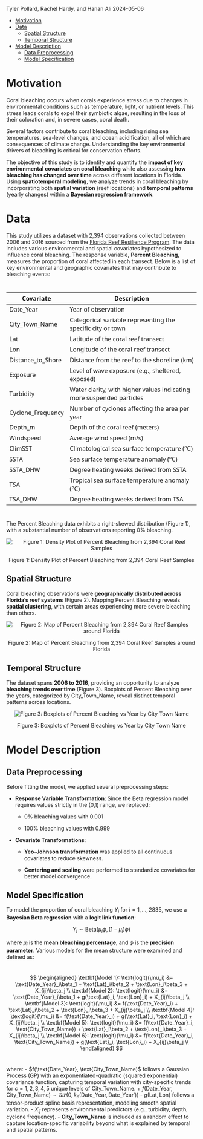 Tyler Pollard, Rachel Hardy, and Hanan Ali
2024-05-06

<!-- start custom head snippets, customize with your own _includes/head-custom.html file -->

<!-- Setup Google Analytics -->
<!-- {% include head-custom-google-analytics.html %} -->

<!-- You can set your favicon here -->
<!-- link rel="shortcut icon" type="image/x-icon" href="{{ '/favicon.ico' | relative_url }}" -->

<!-- Change content width onfull screen -->
<!-- <link rel="stylesheet" href="/Hurricane-Analysis/assets/css/custom.css"> -->


<!-- MathJax -->
<!-- inline config -->
<script>
  MathJax = {
    tex: {
      inlineMath: [['$', '$'], ['\\(', '\\)']],
      macros: {
      	RR: "{\\bf R}",
      	bold: ["{\\bf #1}", 1],
        indep: "{\\perp \\!\\!\\! \\perp}",
    	}
    },
    svg: {
    fontCache: 'global'
  	},
  };
</script>

<!-- load MathJax -->
<script type="text/javascript" id="MathJax-script" async
  src="https://cdn.jsdelivr.net/npm/mathjax@3/es5/tex-mml-chtml.js">
</script>

<!-- end custom head snippets -->

- [Motivation](#motivation)
- [Data](#data)
  - [Spatial Structure](#spatial-structure)
  - [Temporal Structure](#temporal-structure)
- [Model Description](#model-description)
  - [Data Preprocessing](#data-preprocessing)
  - [Model Specification](#model-specification)

# Motivation

Coral bleaching occurs when corals experience stress due to changes in
environmental conditions such as temperature, light, or nutrient levels.
This stress leads corals to expel their symbiotic algae, resulting in
the loss of their coloration and, in severe cases, coral death.

Several factors contribute to coral bleaching, including rising sea
temperatures, sea-level changes, and ocean acidification, all of which
are consequences of climate change. Understanding the key environmental
drivers of bleaching is critical for conservation efforts.

The objective of this study is to identify and quantify the **impact of
key environmental covariates on coral bleaching** while also assessing
**how bleaching has changed over time** across different locations in
Florida. Using **spatiotemporal modeling**, we analyze trends in coral
bleaching by incorporating both **spatial variation** (reef locations)
and **temporal patterns** (yearly changes) within a **Bayesian
regression framework**.

# Data

This study utilizes a dataset with 2,394 observations collected between
2006 and 2016 sourced from the [Florida Reef Resilience
Program](https://www.bco-dmo.org/dataset/773466). The data includes
various environmental and spatial covariates hypothesized to influence
coral bleaching. The response variable, **Percent Bleaching**, measures
the proportion of coral affected in each transect. Below is a list of
key environmental and geographic covariates that may contribute to
bleaching events:

<div id="pidcwitbkk" style="padding-left:0px;padding-right:0px;padding-top:10px;padding-bottom:10px;overflow-x:auto;overflow-y:auto;width:auto;height:auto;">
<style>#pidcwitbkk table {
  font-family: system-ui, 'Segoe UI', Roboto, Helvetica, Arial, sans-serif, 'Apple Color Emoji', 'Segoe UI Emoji', 'Segoe UI Symbol', 'Noto Color Emoji';
  -webkit-font-smoothing: antialiased;
  -moz-osx-font-smoothing: grayscale;
}
&#10;#pidcwitbkk thead, #pidcwitbkk tbody, #pidcwitbkk tfoot, #pidcwitbkk tr, #pidcwitbkk td, #pidcwitbkk th {
  border-style: none;
}
&#10;#pidcwitbkk p {
  margin: 0;
  padding: 0;
}
&#10;#pidcwitbkk .gt_table {
  display: table;
  border-collapse: collapse;
  line-height: normal;
  margin-left: auto;
  margin-right: auto;
  color: #333333;
  font-size: 16px;
  font-weight: normal;
  font-style: normal;
  background-color: #FFFFFF;
  width: auto;
  border-top-style: solid;
  border-top-width: 2px;
  border-top-color: #A8A8A8;
  border-right-style: none;
  border-right-width: 2px;
  border-right-color: #D3D3D3;
  border-bottom-style: solid;
  border-bottom-width: 2px;
  border-bottom-color: #A8A8A8;
  border-left-style: none;
  border-left-width: 2px;
  border-left-color: #D3D3D3;
}
&#10;#pidcwitbkk .gt_caption {
  padding-top: 4px;
  padding-bottom: 4px;
}
&#10;#pidcwitbkk .gt_title {
  color: #333333;
  font-size: 125%;
  font-weight: initial;
  padding-top: 4px;
  padding-bottom: 4px;
  padding-left: 5px;
  padding-right: 5px;
  border-bottom-color: #FFFFFF;
  border-bottom-width: 0;
}
&#10;#pidcwitbkk .gt_subtitle {
  color: #333333;
  font-size: 85%;
  font-weight: initial;
  padding-top: 3px;
  padding-bottom: 5px;
  padding-left: 5px;
  padding-right: 5px;
  border-top-color: #FFFFFF;
  border-top-width: 0;
}
&#10;#pidcwitbkk .gt_heading {
  background-color: #FFFFFF;
  text-align: center;
  border-bottom-color: #FFFFFF;
  border-left-style: none;
  border-left-width: 1px;
  border-left-color: #D3D3D3;
  border-right-style: none;
  border-right-width: 1px;
  border-right-color: #D3D3D3;
}
&#10;#pidcwitbkk .gt_bottom_border {
  border-bottom-style: solid;
  border-bottom-width: 2px;
  border-bottom-color: #D3D3D3;
}
&#10;#pidcwitbkk .gt_col_headings {
  border-top-style: solid;
  border-top-width: 2px;
  border-top-color: #D3D3D3;
  border-bottom-style: solid;
  border-bottom-width: 2px;
  border-bottom-color: #D3D3D3;
  border-left-style: none;
  border-left-width: 1px;
  border-left-color: #D3D3D3;
  border-right-style: none;
  border-right-width: 1px;
  border-right-color: #D3D3D3;
}
&#10;#pidcwitbkk .gt_col_heading {
  color: #333333;
  background-color: #FFFFFF;
  font-size: 100%;
  font-weight: normal;
  text-transform: inherit;
  border-left-style: none;
  border-left-width: 1px;
  border-left-color: #D3D3D3;
  border-right-style: none;
  border-right-width: 1px;
  border-right-color: #D3D3D3;
  vertical-align: bottom;
  padding-top: 5px;
  padding-bottom: 6px;
  padding-left: 5px;
  padding-right: 5px;
  overflow-x: hidden;
}
&#10;#pidcwitbkk .gt_column_spanner_outer {
  color: #333333;
  background-color: #FFFFFF;
  font-size: 100%;
  font-weight: normal;
  text-transform: inherit;
  padding-top: 0;
  padding-bottom: 0;
  padding-left: 4px;
  padding-right: 4px;
}
&#10;#pidcwitbkk .gt_column_spanner_outer:first-child {
  padding-left: 0;
}
&#10;#pidcwitbkk .gt_column_spanner_outer:last-child {
  padding-right: 0;
}
&#10;#pidcwitbkk .gt_column_spanner {
  border-bottom-style: solid;
  border-bottom-width: 2px;
  border-bottom-color: #D3D3D3;
  vertical-align: bottom;
  padding-top: 5px;
  padding-bottom: 5px;
  overflow-x: hidden;
  display: inline-block;
  width: 100%;
}
&#10;#pidcwitbkk .gt_spanner_row {
  border-bottom-style: hidden;
}
&#10;#pidcwitbkk .gt_group_heading {
  padding-top: 8px;
  padding-bottom: 8px;
  padding-left: 5px;
  padding-right: 5px;
  color: #333333;
  background-color: #FFFFFF;
  font-size: 100%;
  font-weight: initial;
  text-transform: inherit;
  border-top-style: solid;
  border-top-width: 2px;
  border-top-color: #D3D3D3;
  border-bottom-style: solid;
  border-bottom-width: 2px;
  border-bottom-color: #D3D3D3;
  border-left-style: none;
  border-left-width: 1px;
  border-left-color: #D3D3D3;
  border-right-style: none;
  border-right-width: 1px;
  border-right-color: #D3D3D3;
  vertical-align: middle;
  text-align: left;
}
&#10;#pidcwitbkk .gt_empty_group_heading {
  padding: 0.5px;
  color: #333333;
  background-color: #FFFFFF;
  font-size: 100%;
  font-weight: initial;
  border-top-style: solid;
  border-top-width: 2px;
  border-top-color: #D3D3D3;
  border-bottom-style: solid;
  border-bottom-width: 2px;
  border-bottom-color: #D3D3D3;
  vertical-align: middle;
}
&#10;#pidcwitbkk .gt_from_md > :first-child {
  margin-top: 0;
}
&#10;#pidcwitbkk .gt_from_md > :last-child {
  margin-bottom: 0;
}
&#10;#pidcwitbkk .gt_row {
  padding-top: 8px;
  padding-bottom: 8px;
  padding-left: 5px;
  padding-right: 5px;
  margin: 10px;
  border-top-style: solid;
  border-top-width: 1px;
  border-top-color: #D3D3D3;
  border-left-style: none;
  border-left-width: 1px;
  border-left-color: #D3D3D3;
  border-right-style: none;
  border-right-width: 1px;
  border-right-color: #D3D3D3;
  vertical-align: middle;
  overflow-x: hidden;
}
&#10;#pidcwitbkk .gt_stub {
  color: #333333;
  background-color: #FFFFFF;
  font-size: 100%;
  font-weight: initial;
  text-transform: inherit;
  border-right-style: solid;
  border-right-width: 2px;
  border-right-color: #D3D3D3;
  padding-left: 5px;
  padding-right: 5px;
}
&#10;#pidcwitbkk .gt_stub_row_group {
  color: #333333;
  background-color: #FFFFFF;
  font-size: 100%;
  font-weight: initial;
  text-transform: inherit;
  border-right-style: solid;
  border-right-width: 2px;
  border-right-color: #D3D3D3;
  padding-left: 5px;
  padding-right: 5px;
  vertical-align: top;
}
&#10;#pidcwitbkk .gt_row_group_first td {
  border-top-width: 2px;
}
&#10;#pidcwitbkk .gt_row_group_first th {
  border-top-width: 2px;
}
&#10;#pidcwitbkk .gt_summary_row {
  color: #333333;
  background-color: #FFFFFF;
  text-transform: inherit;
  padding-top: 8px;
  padding-bottom: 8px;
  padding-left: 5px;
  padding-right: 5px;
}
&#10;#pidcwitbkk .gt_first_summary_row {
  border-top-style: solid;
  border-top-color: #D3D3D3;
}
&#10;#pidcwitbkk .gt_first_summary_row.thick {
  border-top-width: 2px;
}
&#10;#pidcwitbkk .gt_last_summary_row {
  padding-top: 8px;
  padding-bottom: 8px;
  padding-left: 5px;
  padding-right: 5px;
  border-bottom-style: solid;
  border-bottom-width: 2px;
  border-bottom-color: #D3D3D3;
}
&#10;#pidcwitbkk .gt_grand_summary_row {
  color: #333333;
  background-color: #FFFFFF;
  text-transform: inherit;
  padding-top: 8px;
  padding-bottom: 8px;
  padding-left: 5px;
  padding-right: 5px;
}
&#10;#pidcwitbkk .gt_first_grand_summary_row {
  padding-top: 8px;
  padding-bottom: 8px;
  padding-left: 5px;
  padding-right: 5px;
  border-top-style: double;
  border-top-width: 6px;
  border-top-color: #D3D3D3;
}
&#10;#pidcwitbkk .gt_last_grand_summary_row_top {
  padding-top: 8px;
  padding-bottom: 8px;
  padding-left: 5px;
  padding-right: 5px;
  border-bottom-style: double;
  border-bottom-width: 6px;
  border-bottom-color: #D3D3D3;
}
&#10;#pidcwitbkk .gt_striped {
  background-color: rgba(128, 128, 128, 0.05);
}
&#10;#pidcwitbkk .gt_table_body {
  border-top-style: solid;
  border-top-width: 2px;
  border-top-color: #D3D3D3;
  border-bottom-style: solid;
  border-bottom-width: 2px;
  border-bottom-color: #D3D3D3;
}
&#10;#pidcwitbkk .gt_footnotes {
  color: #333333;
  background-color: #FFFFFF;
  border-bottom-style: none;
  border-bottom-width: 2px;
  border-bottom-color: #D3D3D3;
  border-left-style: none;
  border-left-width: 2px;
  border-left-color: #D3D3D3;
  border-right-style: none;
  border-right-width: 2px;
  border-right-color: #D3D3D3;
}
&#10;#pidcwitbkk .gt_footnote {
  margin: 0px;
  font-size: 90%;
  padding-top: 4px;
  padding-bottom: 4px;
  padding-left: 5px;
  padding-right: 5px;
}
&#10;#pidcwitbkk .gt_sourcenotes {
  color: #333333;
  background-color: #FFFFFF;
  border-bottom-style: none;
  border-bottom-width: 2px;
  border-bottom-color: #D3D3D3;
  border-left-style: none;
  border-left-width: 2px;
  border-left-color: #D3D3D3;
  border-right-style: none;
  border-right-width: 2px;
  border-right-color: #D3D3D3;
}
&#10;#pidcwitbkk .gt_sourcenote {
  font-size: 90%;
  padding-top: 4px;
  padding-bottom: 4px;
  padding-left: 5px;
  padding-right: 5px;
}
&#10;#pidcwitbkk .gt_left {
  text-align: left;
}
&#10;#pidcwitbkk .gt_center {
  text-align: center;
}
&#10;#pidcwitbkk .gt_right {
  text-align: right;
  font-variant-numeric: tabular-nums;
}
&#10;#pidcwitbkk .gt_font_normal {
  font-weight: normal;
}
&#10;#pidcwitbkk .gt_font_bold {
  font-weight: bold;
}
&#10;#pidcwitbkk .gt_font_italic {
  font-style: italic;
}
&#10;#pidcwitbkk .gt_super {
  font-size: 65%;
}
&#10;#pidcwitbkk .gt_footnote_marks {
  font-size: 75%;
  vertical-align: 0.4em;
  position: initial;
}
&#10;#pidcwitbkk .gt_asterisk {
  font-size: 100%;
  vertical-align: 0;
}
&#10;#pidcwitbkk .gt_indent_1 {
  text-indent: 5px;
}
&#10;#pidcwitbkk .gt_indent_2 {
  text-indent: 10px;
}
&#10;#pidcwitbkk .gt_indent_3 {
  text-indent: 15px;
}
&#10;#pidcwitbkk .gt_indent_4 {
  text-indent: 20px;
}
&#10;#pidcwitbkk .gt_indent_5 {
  text-indent: 25px;
}
&#10;#pidcwitbkk .katex-display {
  display: inline-flex !important;
  margin-bottom: 0.75em !important;
}
&#10;#pidcwitbkk div.Reactable > div.rt-table > div.rt-thead > div.rt-tr.rt-tr-group-header > div.rt-th-group:after {
  height: 0px !important;
}
</style>
<table class="gt_table" data-quarto-disable-processing="false" data-quarto-bootstrap="false">
  <thead>
    <tr class="gt_col_headings">
      <th class="gt_col_heading gt_columns_bottom_border gt_left" rowspan="1" colspan="1" scope="col" id="Covariate">Covariate</th>
      <th class="gt_col_heading gt_columns_bottom_border gt_left" rowspan="1" colspan="1" scope="col" id="Description">Description</th>
    </tr>
  </thead>
  <tbody class="gt_table_body">
    <tr><td headers="Covariate" class="gt_row gt_left">Date_Year</td>
<td headers="Description" class="gt_row gt_left">Year of observation</td></tr>
    <tr><td headers="Covariate" class="gt_row gt_left">City_Town_Name</td>
<td headers="Description" class="gt_row gt_left">Categorical variable representing the specific city or town</td></tr>
    <tr><td headers="Covariate" class="gt_row gt_left">Lat</td>
<td headers="Description" class="gt_row gt_left">Latitude of the coral reef transect</td></tr>
    <tr><td headers="Covariate" class="gt_row gt_left">Lon</td>
<td headers="Description" class="gt_row gt_left">Longitude of the coral reef transect</td></tr>
    <tr><td headers="Covariate" class="gt_row gt_left">Distance_to_Shore</td>
<td headers="Description" class="gt_row gt_left">Distance from the reef to the shoreline (km)</td></tr>
    <tr><td headers="Covariate" class="gt_row gt_left">Exposure</td>
<td headers="Description" class="gt_row gt_left">Level of wave exposure (e.g., sheltered, exposed)</td></tr>
    <tr><td headers="Covariate" class="gt_row gt_left">Turbidity</td>
<td headers="Description" class="gt_row gt_left">Water clarity, with higher values indicating more suspended particles</td></tr>
    <tr><td headers="Covariate" class="gt_row gt_left">Cyclone_Frequency</td>
<td headers="Description" class="gt_row gt_left">Number of cyclones affecting the area per year</td></tr>
    <tr><td headers="Covariate" class="gt_row gt_left">Depth_m</td>
<td headers="Description" class="gt_row gt_left">Depth of the coral reef (meters)</td></tr>
    <tr><td headers="Covariate" class="gt_row gt_left">Windspeed</td>
<td headers="Description" class="gt_row gt_left">Average wind speed (m/s)</td></tr>
    <tr><td headers="Covariate" class="gt_row gt_left">ClimSST</td>
<td headers="Description" class="gt_row gt_left">Climatological sea surface temperature (°C)</td></tr>
    <tr><td headers="Covariate" class="gt_row gt_left">SSTA</td>
<td headers="Description" class="gt_row gt_left">Sea surface temperature anomaly (°C)</td></tr>
    <tr><td headers="Covariate" class="gt_row gt_left">SSTA_DHW</td>
<td headers="Description" class="gt_row gt_left">Degree heating weeks derived from SSTA</td></tr>
    <tr><td headers="Covariate" class="gt_row gt_left">TSA</td>
<td headers="Description" class="gt_row gt_left">Tropical sea surface temperature anomaly (°C)</td></tr>
    <tr><td headers="Covariate" class="gt_row gt_left">TSA_DHW</td>
<td headers="Description" class="gt_row gt_left">Degree heating weeks derived from TSA</td></tr>
  </tbody>
  &#10;  
</table>
</div>

The Percent Bleaching data exhibits a right-skewed distribution (Figure
1), with a substantial number of observations reporting 0% bleaching.

<div class="figure" style="text-align: center">

<img src="README_files/figure-gfm/PercentBleaching Density-1.png" alt="Figure 1: Density Plot of Percent Bleaching from 2,394 Coral Reef Samples"  />
<p class="caption">
Figure 1: Density Plot of Percent Bleaching from 2,394 Coral Reef
Samples
</p>

</div>

## Spatial Structure

Coral bleaching observations were **geographically distributed across
Florida’s reef systems** (Figure 2). Mapping Percent Bleaching reveals
**spatial clustering**, with certain areas experiencing more severe
bleaching than others.

<div class="figure" style="text-align: center">

<img src="README_files/figure-gfm/Spatial Structure-1.png" alt="Figure 2: Map of Percent Bleaching from 2,394 Coral Reef Samples around Florida"  />
<p class="caption">
Figure 2: Map of Percent Bleaching from 2,394 Coral Reef Samples around
Florida
</p>

</div>

## Temporal Structure

The dataset spans **2006 to 2016**, providing an opportunity to analyze
**bleaching trends over time** (Figure 3). Boxplots of Percent Bleaching
over the years, categorized by City_Town_Name, reveal distinct temporal
patterns across locations.

<div class="figure" style="text-align: center">

<img src="README_files/figure-gfm/Temporal Structure-1.png" alt="Figure 3: Boxplots of Percent Bleaching vs Year by City Town Name"  />
<p class="caption">
Figure 3: Boxplots of Percent Bleaching vs Year by City Town Name
</p>

</div>

# Model Description

## Data Preprocessing

Before fitting the model, we applied several preprocessing steps:

- **Response Variable Transformation**: Since the Beta regression model
  requires values strictly in the (0,1) range, we replaced:

  - 0% bleaching values with 0.001

  - 100% bleaching values with 0.999

- **Covariate Transformations**:

  - **Yeo-Johnson transformation** was applied to all continuous
    covariates to reduce skewness.

  - **Centering and scaling** were performed to standardize covariates
    for better model convergence.

## Model Specification

To model the proportion of coral bleaching $Y_i$ for $i = 1, ..., 2835$,
we use a **Bayesian Beta regression** with a **logit link function**:

$$
Y_i \sim \text{Beta}(\mu_i \phi, (1-\mu_i) \phi)
$$

where $\mu_i$ is the **mean bleaching percentage**, and $\phi$ is the
**precision parameter**. Various models for the mean structure were
examined and defined as:

<div style="padding-left:0px;padding-right:0px;padding-top:10px;padding-bottom:10px;overflow-x:auto;width:auto;">

$$
\begin{aligned}
\textbf{Model 1}: \text{logit}(\mu_i) &= \text{Date_Year}_i\beta_1 + \text{Lat}_i\beta_2 + \text{Lon}_i\beta_3 + X_{ij}\beta_j \\
\textbf{Model 2}: \text{logit}(\mu_i) &= \text{Date_Year}_i\beta_1 + g(\text{Lat}_i, \text{Lon}_i) + X_{ij}\beta_j \\
\textbf{Model 3}: \text{logit}(\mu_i) &= f(\text{Date_Year}_i) + \text{Lat}_i\beta_2 + \text{Lon}_i\beta_3 + X_{ij}\beta_j \\
\textbf{Model 4}: \text{logit}(\mu_i) &= f(\text{Date_Year}_i) + g(\text{Lat}_i, \text{Lon}_i) + X_{ij}\beta_j \\
\textbf{Model 5}: \text{logit}(\mu_i) &= f(\text{Date_Year}_i, \text{City_Town_Name}) + \text{Lat}_i\beta_2 + \text{Lon}_i\beta_3 + X_{ij}\beta_j \\
\textbf{Model 6}: \text{logit}(\mu_i) &= f(\text{Date_Year}_i, \text{City_Town_Name}) + g(\text{Lat}_i, \text{Lon}_i) + X_{ij}\beta_j \\
\end{aligned}
$$

</div>

where: - $f(\text{Date_Year}, \text{City_Town_Name)$ follows a Gaussian
Process (GP) with an exponentiated-quadratic (squared exponential)
covariance function, capturing temporal variation with city-specific
trends for $c = 1,2,3,4,5$ unique levels of City_Town_Name. +
$f(\text{Date_Year}, \text{City_Town_Name}) \sim \mathcal{GP}(0, k_c(\text{Date_Year}, \text{Date_Year}'))$ -
$g(\text{Lat}, \text{Lon})$ follows a tensor-product spline basis
representation, modeling smooth spatial variation. - $X_{ij}$ represents
environmental predictors (e.g., turbidity, depth, cyclone frequency). -
**City_Town_Name** is included as a random effect to capture
location-specific variability beyond what is explained by temporal and
spatial patterns.
